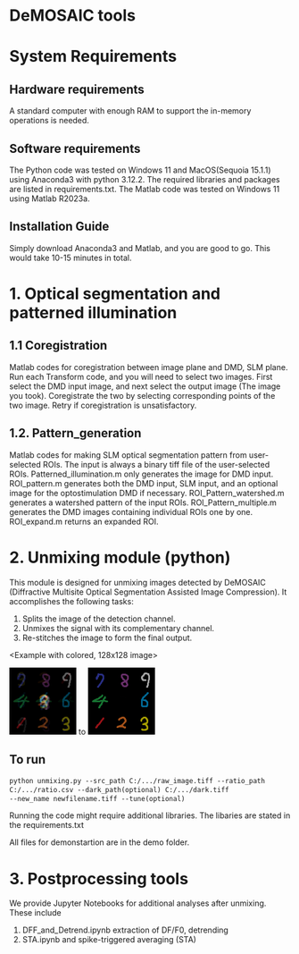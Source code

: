 # DeMOSAIC tools

# System Requirements
## Hardware requirements
A standard computer with enough RAM to support the in-memory operations is needed.
## Software requirements
The Python code was tested on Windows 11 and MacOS(Sequoia 15.1.1) using Anaconda3 with python 3.12.2. The required libraries and packages are listed in requirements.txt.
The Matlab code was tested on Windows 11 using Matlab R2023a.
## Installation Guide
Simply download Anaconda3 and Matlab, and you are good to go. This would take 10-15 minutes in total.

# 1. Optical segmentation and patterned illumination
## 1.1 Coregistration
Matlab codes for coregistration between image plane and DMD, SLM plane. Run each Transform code, and you will need to select two images. First select the DMD input image, and next select the output image (The image you took). Coregistrate the two by selecting corresponding points of the two image. Retry if coregistration is unsatisfactory.

## 1.2. Pattern_generation
Matlab codes for making SLM optical segmentation pattern from user-selected ROIs. The input is always a binary tiff file of the user-selected ROIs. Patterned_illumination.m only generates the image for DMD input. ROI_pattern.m generates both the DMD input, SLM input, and an optional image for the optostimulation DMD if necessary. ROI_Pattern_watershed.m generates a watershed pattern of the input ROIs. ROI_Pattern_multiple.m generates the DMD images containing individual ROIs one by one. ROI_expand.m returns an expanded ROI.

# 2. Unmixing module (python)
This module is designed for unmixing images detected by DeMOSAIC (Diffractive Multisite Optical Segmentation Assisted Image Compression). It accomplishes the following tasks:

1. Splits the image of the detection channel.
2. Unmixes the signal with its complementary channel.
3. Re-stitches the image to form the final output.

<Example with colored, 128x128 image>

![befor process](/img/TEST_MIXED_uint8.png) to ![after process](/img/TEST_DEMIXED_uint8.png)

## To run
  
  ```
  python unmixing.py --src_path C:/.../raw_image.tiff --ratio_path C:/.../ratio.csv --dark_path(optional) C:/.../dark.tiff 
  --new_name newfilename.tiff --tune(optional)
  ```
Running the code might require additional libraries. The libaries are stated in the requirements.txt

All files for demonstartion are in the demo folder.

# 3. Postprocessing tools
We provide Jupyter Notebooks for additional analyses after unmixing. These include 

1. DFF_and_Detrend.ipynb
extraction of DF/F0, detrending
2. STA.ipynb
and spike-triggered averaging (STA)
